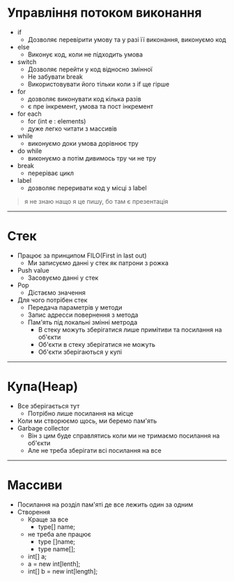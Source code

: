 # Управління потоком виконання
- if 
  - Дозволяє перевірити умову та у разі її виконання, виконуємо код
- else 
  - Виконує код, коли не підходить умова
- switch
  - Дозволяє перейти у код відносно змінної
  - Не забувати break
  - Використовувати його тільки коли з if ще гірше
- for
  - дозволяє виконувати код кілька разів
  - є пре інкремент, умова та пост інкремент
- for each
  - for (int e : elements)
  - дуже легко читати з массивів
- while
  - виконуємо доки умова дорівнює тру
- do while 
  - виконуємо а потім дивимось тру чи не тру
- break
  - переріває цикл 
- label 
  - дозволяє переривати код у місці з label
> я не знаю нащо я це пишу, бо там є презентація

---

# Стек
- Працює за принципом FILO(First in last out)
  - Ми записуємо данні у стек як патрони з рожка
- Push value 
  - Засовуємо данні у стек
- Pop 
  - Дістаємо значення
- Для чого потрібен стек
  - Передача параметрів у методи
  - Запис адресси повернення з метода
  - Пам'ять під локальні змінні метрода
    - В стеку можуть зберігатися лише примітиви та посилання на об'єкти
    - Об'єкти в стеку зберігатися не можуть
    - Об'єкти зберігаються у купі


---

# Купа(Heap)
- Все зберігається тут 
  - Потрібно лише посилання на місце
- Коли ми створюємо щось, ми беремо пам'ять 
- Garbage collector 
  - Він з цим буде справлятись коли ми не тримаємо посилання на об'єкти
  - Але не треба зберігати всі посилання на все
  
---

# Массиви
- Посилання на розділ пам'яті де все лежить один за одним
- Створення
  - Краще за все
    - type[] name;
  - не треба але працює
    - type []name;
    - type name[];
  - int[] a;
  - a = new int[lenth];
  - int[] b = new int[length];
